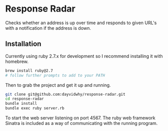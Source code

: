# Response Radar
Checks whether an address is up over time and responds to given URL's with a notification if the address is down.

## Installation
Currently using ruby 2.7.x for development so I recommend installing it with homebrew.
```bash
brew install ruby@2.7
# follow further prompts to add to your PATH
```

Then to grab the project and get it up and running.
```bash
git clone git@github.com:dayvidwhy/response-radar.git
cd response-radar
bundle install
bundle exec ruby server.rb
```

To start the web server listening on port 4567. The ruby web framework Sinatra is included as a way of communicating with the running program.
